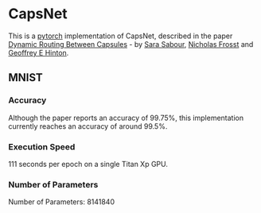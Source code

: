# CapsNet
This is a [pytorch](http://pytorch.org/) implementation of CapsNet, described in the paper [Dynamic Routing Between Capsules](https://arxiv.org/abs/1710.09829) - by [Sara Sabour](https://arxiv.org/find/cs/1/au:+Sabour_S/0/1/0/all/0/1), [Nicholas Frosst](https://arxiv.org/find/cs/1/au:+Frosst_N/0/1/0/all/0/1) and [Geoffrey E Hinton](https://arxiv.org/find/cs/1/au:+Hinton_G/0/1/0/all/0/1).

## MNIST
### Accuracy
Although the paper reports an accuracy of 99.75%, this implementation currently reaches an accuracy of around 99.5%.

### Execution Speed
111 seconds per epoch on a single Titan Xp GPU.

### Number of Parameters
Number of Parameters: 8141840
